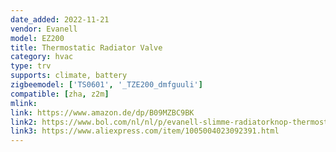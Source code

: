 ```yaml
---
date_added: 2022-11-21
vendor: Evanell
model: EZ200
title: Thermostatic Radiator Valve
category: hvac
type: trv
supports: climate, battery
zigbeemodel: ['TS0601', '_TZE200_dmfguuli']
compatible: [zha, z2m]
mlink:  
link: https://www.amazon.de/dp/B09MZBC9BK
link2: https://www.bol.com/nl/nl/p/evanell-slimme-radiatorknop-thermostaat-thermostaatknop-werkt-met-google-home-en-alexa/9300000029251538/
link3: https://www.aliexpress.com/item/1005004023092391.html
---
```

